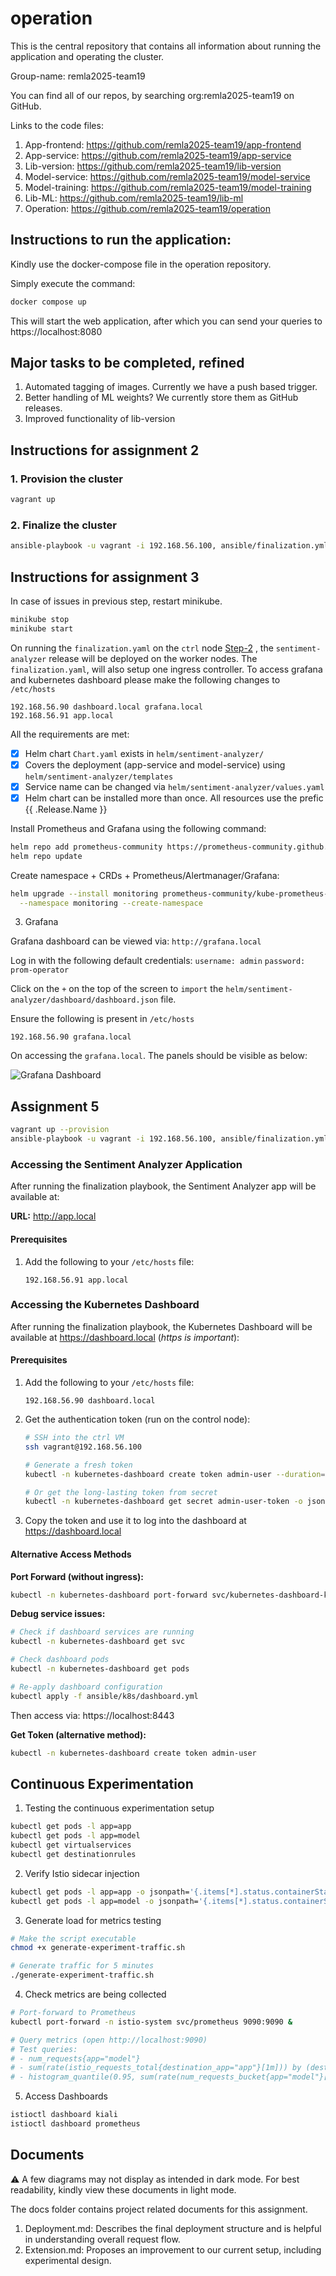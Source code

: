 # operation

This is the central repository that contains all information about running the application and operating the cluster.

Group-name: remla2025-team19

You can find all of our repos, by searching org:remla2025-team19 on GitHub.

Links to the code files:

1. App-frontend: https://github.com/remla2025-team19/app-frontend
2. App-service: https://github.com/remla2025-team19/app-service
3. Lib-version: https://github.com/remla2025-team19/lib-version
4. Model-service: https://github.com/remla2025-team19/model-service
5. Model-training: https://github.com/remla2025-team19/model-training
6. Lib-ML: https://github.com/remla2025-team19/lib-ml
7. Operation: https://github.com/remla2025-team19/operation

## Instructions to run the application:

Kindly use the docker-compose file in the operation repository.

Simply execute the command:

```bash
docker compose up
```

This will start the web application, after which you can send your queries to https://localhost:8080

## Major tasks to be completed, refined

1. Automated tagging of images. Currently we have a push based trigger.
2. Better handling of ML weights? We currently store them as GitHub releases.
3. Improved functionality of lib-version

## Instructions for assignment 2

### 1. Provision the cluster

```bash
vagrant up
```

### 2. Finalize the cluster

```bash
ansible-playbook -u vagrant -i 192.168.56.100, ansible/finalization.yml
```

## Instructions for assignment 3

In case of issues in previous step, restart minikube.

```bash
minikube stop
minikube start
```

On running the `finalization.yaml` on the `ctrl` node [Step-2](#2-finalize-the-cluster) , the `sentiment-analyzer` release will be deployed on the worker nodes. The `finalization.yaml`, will also setup one ingress controller. To access grafana and kubernetes dashboard please make the following changes to `/etc/hosts`
```
192.168.56.90 dashboard.local grafana.local
192.168.56.91 app.local
```

All the requirements are met:

-   [x] Helm chart `Chart.yaml` exists in `helm/sentiment-analyzer/`
-   [x] Covers the deployment (app-service and model-service) using `helm/sentiment-analyzer/templates`
-   [x] Service name can be changed via `helm/sentiment-analyzer/values.yaml`
-   [x] Helm chart can be installed more than once. All resources use the prefic {{ .Release.Name }}

Install Prometheus and Grafana using the following command:

```bash
helm repo add prometheus-community https://prometheus-community.github.io/helm-charts
helm repo update
```

Create namespace + CRDs + Prometheus/Alertmanager/Grafana:

```bash
helm upgrade --install monitoring prometheus-community/kube-prometheus-stack \
  --namespace monitoring --create-namespace
```
3. Grafana 

Grafana dashboard can be viewed via:
```http://grafana.local```

Log in with the following default credentials:
```username: admin```
```password: prom-operator```

Click on the ```+``` on the top of the screen to ```import``` the ```helm/sentiment-analyzer/dashboard/dashboard.json``` file.

Ensure the following is present in `/etc/hosts`

```
192.168.56.90 grafana.local
```

On accessing the `grafana.local`. The panels should be visible as below:

![Grafana Dashboard](docs/images/Grafana-dashboard.jpeg)

## Assignment 5

```bash
vagrant up --provision
ansible-playbook -u vagrant -i 192.168.56.100, ansible/finalization.yml -e "gsc_json=[enter-the-secret-json-base64-encoding]"
```

### Accessing the Sentiment Analyzer Application

After running the finalization playbook, the Sentiment Analyzer app will be available at:

**URL:** http://app.local

#### Prerequisites

1. Add the following to your `/etc/hosts` file:

    ```
    192.168.56.91 app.local
    ```

### Accessing the Kubernetes Dashboard

After running the finalization playbook, the Kubernetes Dashboard will be available at https://dashboard.local (_https is important_):

#### Prerequisites

1. Add the following to your `/etc/hosts` file:

    ```
    192.168.56.90 dashboard.local
    ```

2. Get the authentication token (run on the control node):

    ```bash
    # SSH into the ctrl VM
    ssh vagrant@192.168.56.100

    # Generate a fresh token
    kubectl -n kubernetes-dashboard create token admin-user --duration=8760h

    # Or get the long-lasting token from secret
    kubectl -n kubernetes-dashboard get secret admin-user-token -o jsonpath='{.data.token}' | base64 -d
    ```

3. Copy the token and use it to log into the dashboard at https://dashboard.local

#### Alternative Access Methods

**Port Forward (without ingress):**

```bash
kubectl -n kubernetes-dashboard port-forward svc/kubernetes-dashboard-kong-proxy 8443:443
```

**Debug service issues:**

```bash
# Check if dashboard services are running
kubectl -n kubernetes-dashboard get svc

# Check dashboard pods
kubectl -n kubernetes-dashboard get pods

# Re-apply dashboard configuration
kubectl apply -f ansible/k8s/dashboard.yml
```

Then access via: https://localhost:8443

**Get Token (alternative method):**

```bash
kubectl -n kubernetes-dashboard create token admin-user
```
## Continuous Experimentation
1. Testing the continuous experimentation setup
```bash
kubectl get pods -l app=app
kubectl get pods -l app=model
kubectl get virtualservices
kubectl get destinationrules

```

2. Verify Istio sidecar injection
```bash
kubectl get pods -l app=app -o jsonpath='{.items[*].status.containerStatuses[*].name}'
kubectl get pods -l app=model -o jsonpath='{.items[*].status.containerStatuses[*].name}'

```

3. Generate load for metrics testing
```bash
# Make the script executable
chmod +x generate-experiment-traffic.sh

# Generate traffic for 5 minutes
./generate-experiment-traffic.sh
```

4. Check metrics are being collected
```bash
# Port-forward to Prometheus
kubectl port-forward -n istio-system svc/prometheus 9090:9090 &

# Query metrics (open http://localhost:9090)
# Test queries:
# - num_requests{app="model"}
# - sum(rate(istio_requests_total{destination_app="app"}[1m])) by (destination_version)
# - histogram_quantile(0.95, sum(rate(num_requests_bucket{app="model"}[5m])) by (le, version))

```

5. Access Dashboards
```bash
istioctl dashboard kiali
istioctl dashboard prometheus
```

## Documents
⚠️ A few diagrams may not display as intended in dark mode. For best readability, kindly view these documents in light mode. 

The docs folder contains project related documents for this assignment. 
1. Deployment.md: Describes the final deployment structure and is helpful in understanding overall request flow.
2. Extension.md: Proposes an improvement to our current setup, including experimental design. 
